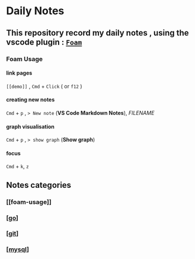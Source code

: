 # Daily Notes

## This repository record my daily notes , using the vscode plugin : [`Foam`](https://github.com/foambubble/foam)

### Foam Usage

#### link pages

`[[demo]]` , `Cmd` + `Click` ( or `f12` )

#### creating new notes

`Cmd` + `p` , `> New note` (**VS Code Markdown Notes**), *FILENAME*

#### graph visualisation

`Cmd` + `p` , `> show graph` (**Show graph**)

#### focus

`Cmd` + `k`, `z`

## Notes categories

### [[foam-usage]]

### [[go]]

### [[git]]

### [[mysql]]

[//begin]: # "Autogenerated link references for markdown compatibility"
[go]: Golang/go "Go"
[git]: Git/git "Git"
[mysql]: mysql "MySQL"
[//end]: # "Autogenerated link references"